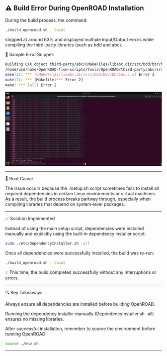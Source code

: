 ## ⚠️ Build Error During OpenROAD Installation

During the build process, the command:

```bash
./build_openroad.sh --local
```
stopped at around 63% and displayed multiple Input/Output errors while compiling the third-party libraries (such as bdd and abc).

🧾 Sample Error Snippet:

```bash
Building CXX object third-party/abc/CMakeFiles/libabc.dir/src/bdd/bbr/bbrCex.c.o
/home/username/OpenROAD-flow-scripts/tools/OpenROAD/third-party/abc/src/bdd/bbr/bbrCex.c: Input/output error
make[2]: *** [CMakeFiles/libabc.dir/src/bdd/bbr/bbrCex.c.o] Error 1
make[1]: *** [Makefile:*** Error 2]
make: *** [all] Error 2

```
![alt](error.png)

---

🧠 Root Cause

The issue occurs because the ./setup.sh script sometimes fails to install all required dependencies in certain Linux environments or virtual machines.
As a result, the build process breaks partway through, especially when compiling libraries that depend on system-level packages.


---

✅ Solution Implemented

Instead of using the main setup script, dependencies were installed manually and explicitly using the built-in dependency installer script:

```bash
sudo ./etc/DependencyInstaller.sh -all
````
Once all dependencies were successfully installed, the build was re-run:

```bash
./build_openroad.sh --local
```
💡 This time, the build completed successfully without any interruptions or errors.


---

🔍 Key Takeaways

Always ensure all dependencies are installed before building OpenROAD.

Running the dependency installer manually (DependencyInstaller.sh -all) ensures no missing libraries.

After successful installation, remember to source the environment before running OpenROAD:

```bash
source ./env.sh
````
---
